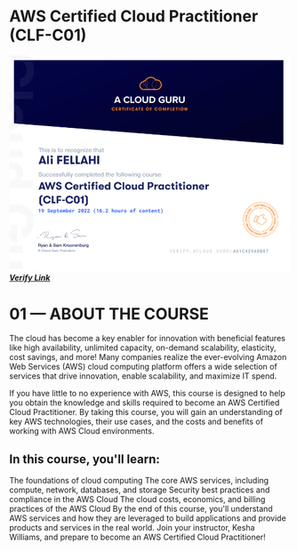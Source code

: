 # AWS Certified Cloud Practitioner (CLF-C01)

![Certificate](a%20cloud%20guru-certificate-AWS-CCP.png)
[**_Verify Link_**](https://verify.acloud.guru/A61C429A0B87)

# 01 — ABOUT THE COURSE

The cloud has become a key enabler for innovation with beneficial features like high availability, unlimited capacity, on-demand scalability, elasticity, cost savings, and more! Many companies realize the ever-evolving Amazon Web Services (AWS) cloud computing platform offers a wide selection of services that drive innovation, enable scalability, and maximize IT spend.

If you have little to no experience with AWS, this course is designed to help you obtain the knowledge and skills required to become an AWS Certified Cloud Practitioner. By taking this course, you will gain an understanding of key AWS technologies, their use cases, and the costs and benefits of working with AWS Cloud environments.

## In this course, you'll learn:

The foundations of cloud computing
The core AWS services, including compute, network, databases, and storage
Security best practices and compliance in the AWS Cloud
The cloud costs, economics, and billing practices of the AWS Cloud
By the end of this course, you'll understand AWS services and how they are leveraged to build applications and provide products and services in the real world. Join your instructor, Kesha Williams, and prepare to become an AWS Certified Cloud Practitioner!
